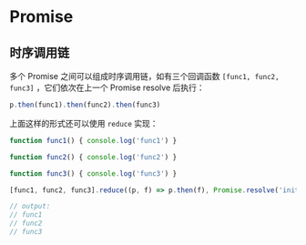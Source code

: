 # Promise

## 时序调用链

多个 Promise 之间可以组成时序调用链，如有三个回调函数 `[func1, func2, func3]` ，它们依次在上一个 Promise resolve 后执行：

```javascript
p.then(func1).then(func2).then(func3)
```

上面这样的形式还可以使用 `reduce` 实现：

```javascript
function func1() { console.log('func1') }

function func2() { console.log('func2') }

function func3() { console.log('func3') }

[func1, func2, func3].reduce((p, f) => p.then(f), Promise.resolve('init'))

// output:
// func1
// func2
// func3
```

